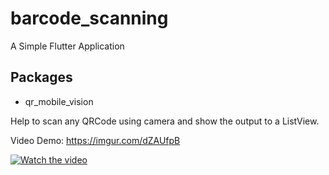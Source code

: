 # barcode_scanning

A Simple Flutter Application

## Packages

- qr_mobile_vision

Help to scan any QRCode using camera and show the output to a ListView.

Video Demo: https://imgur.com/dZAUfpB

[![Watch the video](https://i.imgur.com/YcpPSYU.png)](https://www.youtube.com/watch?v=fSwMqm0PXd4)
